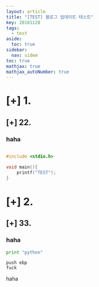 ```yaml
---
layout: article
title: "[TEST] 블로그 업데이트 테스트"
key: 20181128
tags:
  - test
aside:
  toc: true
sidebar:
  nav: sidem
toc: true
mathjax: true
mathjax_autoNumber: true
---
```




<!--more-->

# [+] 1.



## [+] 22.



### haha

```c

#include <stdio.h>

void main(){
    printf("TEST");
}
```



# [+] 2.



## [+] 33.



### haha

```python
print "python"
```

```assembly
push ebp
fuck
```



haha

